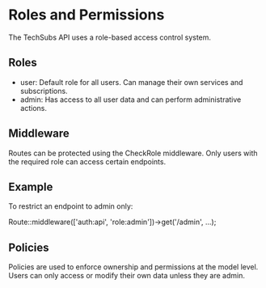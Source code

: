 # Roles and Permissions

The TechSubs API uses a role-based access control system.

## Roles

- user: Default role for all users. Can manage their own services and subscriptions.
- admin: Has access to all user data and can perform administrative actions.

## Middleware

Routes can be protected using the CheckRole middleware. Only users with the required role can access certain endpoints.

## Example

To restrict an endpoint to admin only:

Route::middleware(['auth:api', 'role:admin'])->get('/admin', ...);

## Policies

Policies are used to enforce ownership and permissions at the model level. Users can only access or modify their own data unless they are admin.